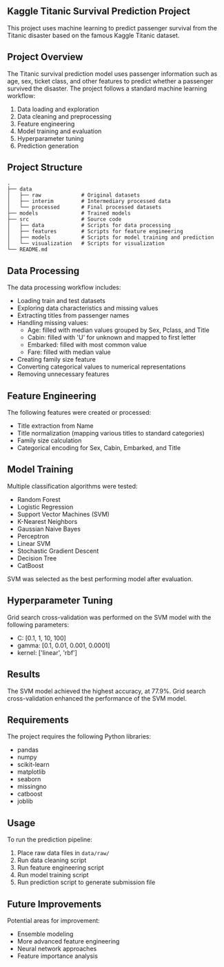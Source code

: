 ## Kaggle Titanic Survival Prediction Project

This project uses machine learning to predict passenger survival from the Titanic disaster based on the famous Kaggle Titanic dataset.

## Project Overview

The Titanic survival prediction model uses passenger information such as age, sex, ticket class, and other features to predict whether a passenger survived the disaster. The project follows a standard machine learning workflow:

1. Data loading and exploration
2. Data cleaning and preprocessing
3. Feature engineering
4. Model training and evaluation
5. Hyperparameter tuning
6. Prediction generation

## Project Structure

```
.
├── data
│   ├── raw             # Original datasets
│   ├── interim         # Intermediary processed data
│   └── processed       # Final processed datasets
├── models              # Trained models
├── src                 # Source code
│   ├── data            # Scripts for data processing
│   ├── features        # Scripts for feature engineering
│   ├── models          # Scripts for model training and prediction
│   └── visualization   # Scripts for visualization
└── README.md
```

## Data Processing

The data processing workflow includes:

- Loading train and test datasets
- Exploring data characteristics and missing values
- Extracting titles from passenger names
- Handling missing values:
  - Age: filled with median values grouped by Sex, Pclass, and Title
  - Cabin: filled with 'U' for unknown and mapped to first letter
  - Embarked: filled with most common value
  - Fare: filled with median value
- Creating family size feature
- Converting categorical values to numerical representations
- Removing unnecessary features

## Feature Engineering

The following features were created or processed:
- Title extraction from Name
- Title normalization (mapping various titles to standard categories)
- Family size calculation
- Categorical encoding for Sex, Cabin, Embarked, and Title

## Model Training

Multiple classification algorithms were tested:
- Random Forest
- Logistic Regression
- Support Vector Machines (SVM)
- K-Nearest Neighbors
- Gaussian Naive Bayes
- Perceptron
- Linear SVM
- Stochastic Gradient Descent
- Decision Tree
- CatBoost

SVM was selected as the best performing model after evaluation.

## Hyperparameter Tuning

Grid search cross-validation was performed on the SVM model with the following parameters:
- C: [0.1, 1, 10, 100]
- gamma: [0.1, 0.01, 0.001, 0.0001]
- kernel: ['linear', 'rbf']

## Results

The SVM model achieved the highest accuracy, at 77.9%.
Grid search cross-validation enhanced the performance of the SVM model.

## Requirements

The project requires the following Python libraries:
- pandas
- numpy
- scikit-learn
- matplotlib
- seaborn
- missingno
- catboost
- joblib

## Usage

To run the prediction pipeline:

1. Place raw data files in `data/raw/`
2. Run data cleaning script
3. Run feature engineering script
4. Run model training script
5. Run prediction script to generate submission file

## Future Improvements

Potential areas for improvement:
- Ensemble modeling
- More advanced feature engineering
- Neural network approaches
- Feature importance analysis
